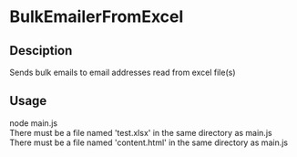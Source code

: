 BulkEmailerFromExcel
====================

Desciption
----------
Sends bulk emails to email addresses read from excel file(s)


Usage
-----
node main.js  
There must be a file named 'test.xlsx' in the same directory as main.js  
There must be a file named 'content.html' in the same directory as main.js  

